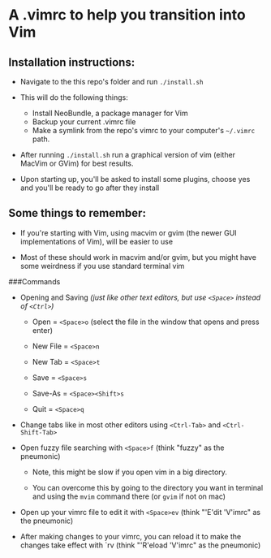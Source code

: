 A .vimrc to help you transition into Vim
=============================

Installation instructions:
--------------------------
- Navigate to the this repo's folder and run `./install.sh`  

- This will do the following things:
  - Install NeoBundle, a package manager for Vim
  - Backup your current .vimrc file
  - Make a symlink from the repo's vimrc to your computer's `~/.vimrc` path.

- After running `./install.sh` run a graphical version of vim (either MacVim or GVim) for best results.

- Upon starting up, you'll be asked to install some plugins, choose yes  and you'll be ready to go after they install

Some things to remember:
----------------------
- If you're starting with Vim, using macvim or gvim (the newer GUI implementations of Vim), will be easier to use

- Most of these should work in macvim and/or gvim, but you might have some weirdness if you use standard terminal vim
  
###Commands
  - Opening and Saving *(just like other text editors, but use `<Space>` instead of `<Ctrl>`)*
   
    - Open = `<Space>o`   (select the file in the window that opens and press enter)

    - New File  = `<Space>n`

    - New Tab = `<Space>t`

    - Save = `<Space>s`

	- Save-As = `<Space><Shift>s`

    - Quit = `<Space>q`
   
  - Change tabs like in most other editors using `<Ctrl-Tab>` and `<Ctrl-Shift-Tab>`

  - Open fuzzy file searching with `<Space>f` (think "fuzzy" as the pneumonic)
   
      - Note, this might be slow if you open vim in a big directory. 

      - You can overcome this by going to the directory you want in terminal and using the `mvim` command there (or `gvim` if not on mac)

  - Open up your vimrc file to edit it with `<Space>ev` (think "'E'dit 'V'imrc" as the pneumonic)

  - After making changes to your vimrc, you can reload it to make the changes take effect with `<Space>rv (think "'R'eload 'V'imrc" as the pneumonic)


